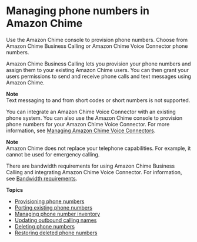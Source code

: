 # Managing phone numbers in Amazon Chime<a name="phone-numbers"></a>

Use the Amazon Chime console to provision phone numbers\. Choose from Amazon Chime Business Calling or Amazon Chime Voice Connector phone numbers\.

Amazon Chime Business Calling lets you provision your phone numbers and assign them to your existing Amazon Chime users\. You can then grant your users permissions to send and receive phone calls and text messages using Amazon Chime\.

**Note**  
Text messaging to and from short codes or short numbers is not supported\.

You can integrate an Amazon Chime Voice Connector with an existing phone system\. You can also use the Amazon Chime console to provision phone numbers for your Amazon Chime Voice Connector\. For more information, see [Managing Amazon Chime Voice Connectors](voice-connectors.md)\.

**Note**  
Amazon Chime does not replace your telephone capabilities\. For example, it cannot be used for emergency calling\.

There are bandwidth requirements for using Amazon Chime Business Calling and integrating Amazon Chime Voice Connector\. For information, see [Bandwidth requirements](network-config.md#bandwidth)\.

**Topics**
+ [Provisioning phone numbers](provision-phone.md)
+ [Porting existing phone numbers](porting.md)
+ [Managing phone number inventory](phone-inventory.md)
+ [Updating outbound calling names](calling-name.md)
+ [Deleting phone numbers](delete-phone.md)
+ [Restoring deleted phone numbers](restore-phone.md)